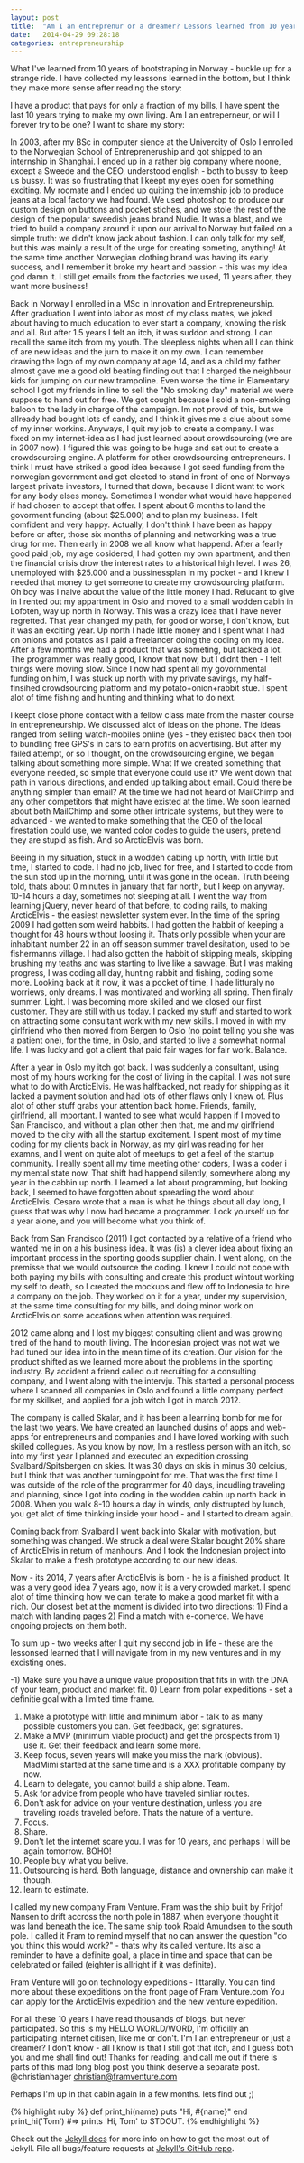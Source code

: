 ```yaml
---
layout: post
title:  "Am I an entreprenur or a dreamer? Lessons learned from 10 years trying to be."
date:   2014-04-29 09:28:18
categories: entrepreneurship
---
```


What I've learned from 10 years of bootstraping in Norway - buckle up for a strange ride. I have collected my leassons learned in the bottom, but I think they make more sense after reading the story:

I have a product that pays for only a fraction of my bills, I have spent the last 10 years trying to make my own living. Am I an entreperneur, or will I forever try to be one? I want to share my story:

In 2003, after my BSc in computer sience at the Univercity of Oslo I enrolled to the Norwegian School of Entrepreneruship and got shipped to an internship in Shanghai. I ended up in a rather big company where noone, except a Sweede and the CEO, understood english - both to bussy to keep us bussy. It was so frustrating that I keept my eyes open for something exciting. My roomate and I ended up quiting the internship job to produce jeans at a local factory we had found. We used photoshop to produce our custom design on buttons and pocket stiches, and we stole the rest of the design of the popular sweedish jeans brand Nudie. It was a blast, and we tried to build a company around it upon our arrival to Norway but failed on a simple truth: we didn't know jack about fashion. I can only talk for my self, but this was mainly a result of the urge for creating someting, anything! At the same time another Norwegian clothing brand was having its early success, and I remember it broke my heart and passion - this was my idea god damn it. I still get emails from the factories we used, 11 years after, they want more business!

Back in Norway I enrolled in a MSc in Innovation and Entrepreneurship. After graduation I went into labor as most of my class mates, we joked about having to much education to ever start a company, knowing the risk and all. But after 1.5 years I felt an itch, it was suddon and strong. I can recall the same itch from my youth. The sleepless nights when all I can think of are new ideas and the jurn to make it on my own. I can remember drawing the logo of my own company at age 14, and as a child my father almost gave me a good old beating finding out that I charged the neighbour kids for jumping on our new trampoline. Even worse the time in Elamentary school I got my friends in line to sell the "No smoking day" material we were suppose to hand out for free. We got cought because I sold a non-smoking baloon to the lady in charge of the campaign. Im not provd of this, but we allready had bought lots of candy, and I think it gives me a clue about some of my inner workins. Anyways, I quit my job to create a company. I was fixed on my internet-idea as I had just learned about crowdsourcing (we are in 2007 now). I figured this was going to be huge and set out to create a crowdsourcing engine. A platform for other crowdsourcing entrepreneurs. I think I must have striked a good idea because I got seed funding from the norwegian govornment and got elected to stand in front of one of Norways largest private investors, I turned that down, because I didnt want to work for any body elses money. Sometimes I wonder what would have happened if had chosen to accept that offer. I spent about 6 months to land the govorment funding (about $25.000) and to plan my business. I felt comfident and very happy. Actually, I don't think I have been as happy before or after, those six months of planning and networking was a true drug for me. Then early in 2008 we all know what happend. After a fearly good paid job, my age cosidered, I had gotten my own apartment, and then the financial crisis drow the interest rates to a historical high level. I was 26, unemployed with $25.000 and a bussinessplan in my pocket - and I knew I needed that money to get someone to create my crowdsourcing platform. Oh boy was I naive about the value of the little money I had. Relucant to give in I rented out my appartment in Oslo and moved to a small wodden cabin in Lofoten, way up north in Norway. This was a crazy idea that I have never regretted. That year changed my path, for good or worse, I don't know, but it was an exciting year. Up north I hade little money and I spent what I had on onions and potatos as I paid a freelancer doing the coding on my idea. After a few months we had a product that was someting, but lacked a lot. The programmer was really good, I know that now, but I didnt then - I felt things were moving slow. Since I now had spent all my govornmental funding on him, I was stuck up north with my private savings, my half-finsihed crowdsourcing platform and my potato+onion+rabbit stue. I spent alot of time fishing and hunting and thinking what to do next.

I keept close phone contact with a fellow class mate from the master course in entrepreneurship. We discussed alot of ideas on the phone. The ideas ranged from selling watch-mobiles online (yes - they existed back then too) to bundling free GPS's in cars to earn profits on advertising. But after my failed attempt, or so I thought, on the crowdsourcing engine, we began talking about something more simple. What If we created something that everyone needed, so simple that everyone could use it? We went down that path in various directions, and ended up talking about email. Could there be anything simpler than email? At the time we had not heard of MailChimp and any other competitors that might have existed at the time. We soon learned about both MailChimp and some other intricate systems, but they were to advanced - we wanted to make something that the CEO of the local firestation could use, we wanted color codes to guide the users, pretend they are stupid as fish. And so ArcticElvis was born.

Beeing in my situation, stuck in a wodden cabing up north, with little but time, I started to code. I had no job, lived for free, and I started to code from the sun stod up in the morning, until it was gone in the ocean. Truth beeing told, thats about 0 minutes in january that far north, but I keep on anyway. 10-14 hours a day, sometimes not sleeping at all. I went the way from learning jQuery, never heard of that before, to coding rails, to making ArcticElvis - the easiest newsletter system ever. In the time of the spring 2009 I had gotten som weird habbits. I had gotten the habbit of keeping a thought for 48 hours without loosing it. Thats only possible when your are inhabitant number 22 in an off season summer travel desitation, used to be fishermanns village. I had also gotten the habbit of skipping meals, skipping brushing my teaths and was starting to live like a savvage. But I was making progress, I was coding all day, hunting rabbit and fishing, coding some more. Looking back at it now, it was a pocket of time, I hade litturaly no worriews, only dreams. I was montivated and working all spring. Then finaly summer. Light. I was becoming more skilled and we closed our first customer. They are still with us today. I packed my stuff and started to work on attracting some consultant work with my new skills. I moved in with my girlfriend who then moved from Bergen to Oslo (no point telling you she was a patient one), for the time, in Oslo, and started to live a somewhat normal life. I was lucky and got a client that paid fair wages for fair work. Balance.

After a year in Oslo my itch got back. I was suddenly a consultant, using most of my hours working for the cost of living in the capital. I was not sure what to do with ArcticElvis. He was halfbacked, not ready for shipping as it lacked a payment solution and had lots of other flaws only I knew of. Plus alot of other stuff grabs your attention back home. Friends, family, girlfriend, all important. I wanted to see what would happen if I moved to San Francisco, and without a plan other then that, me and my girlfriend moved to the city with all the startup excitement. I spent most of my time coding for my clients back in Norway, as my girl was reading for her examns, and I went on quite alot of meetups to get a feel of the startup community. I really spent all my time meeting other coders, I was a coder i my mental state now. That shift had happend silently, somewhere along my year in the cabbin up north. I learned a lot about programming, but looking back, I seemed to have forgotten about spreading the word about ArcticElvis. Cesaro wrote that a man is what he things about all day long, I guess that was why I now had became a programmer. Lock yourself up for a year alone, and you will become what you think of.

Back from San Francisco (2011) I got contacted by a relative of a friend who wanted me in on a his business idea. It was (is) a clever idea about fixing an important process in the sporting goods supplier chain. I went along, on the premisse that we would outsource the coding. I knew I could not cope with both paying my bills with consulting and create this product wihtout working my self to death, so I created the mockups and flew off to Indonesia to hire a company on the job. They worked on it for a year, under my supervision, at the same time consulting for my bills, and doing minor work on ArcticElvis on some accations when attention was required.

2012 came along and I lost my biggest consulting client and was growing tired of the hand to mouth living. The Indonesian project was not wat we had tuned our idea into in the mean time of its creation. Our vision for the product shifted as we learned more about the problems in the sporting industry. By accident a friend called out recruiting for a consulting company, and I went along with the intervju. This started a personal process where I scanned all companies in Oslo and found a little company perfect for my skillset, and applied for a job witch I got in march 2012.

The company is called Skalar, and it has been a learning bomb for me for the last two years. We have created an launched dusins of apps and web-apps for entrepreneurs and companies and I have loved working with such skilled collegues. As you know by now, Im a restless person with an itch, so into my first year I planned and executed an expedition crossing Svalbard/Spitsbergen on skies. It was 30 days on skis in minus 30 celcius, but I think that was another turningpoint for me. That was the first time I was outside of the role of the programmer for 40 days, incudling traveling and planning, since I got into coding in the wodden cabin up north back in 2008. When you walk 8-10 hours a day in winds, only distrupted by lunch, you get alot of time thinking inside your hood - and I started to dream again.

Coming back from Svalbard I went back into Skalar with motivation, but something was changed. We struck a deal were Skalar bought 20% share of ArcticElvis in return of manhours. And I took the Indonesian project into Skalar to make a fresh prototype according to our new ideas.

Now - its 2014, 7 years after ArcticElvis is born - he is a finished product. It was a very good idea 7 years ago, now it is a very crowded market. I spend alot of time thinking how we can iterate to make a good market fit with a nich. Our closest bet at the moment is divided into two directions: 1) Find a match with landing pages 2) Find a match with e-comerce. We have ongoing projects on them both.

To sum up - two weeks after I quit my second job in life - these are the lessonsed learned that I will navigate from in my new ventures and in my excisting ones.

-1) Make sure you have a unique value proposition that fits in with the DNA of your team, product and market fit.
0) Learn from polar expeditions - set a definitie goal with a limited time frame.
1) Make a prototype with little and minimum labor - talk to as many possible customers you can. Get feedback, get signatures.
2) Make a MVP (minimum viable product) and get the prospects from 1) use it. Get their feedback and learn some more.
3) Keep focus, seven years will make you miss the mark (obvious). MadMimi started at the same time and is a XXX profitable company by now.
4) Learn to delegate, you cannot build a ship alone. Team.
5) Ask for advice from people who have traveled simliar routes.
6) Don't ask for advice on your venture destination, unless you are traveling roads traveled before. Thats the nature of a venture.
7) Focus.
8) Share.
9) Don't let the internet scare you. I was for 10 years, and perhaps I will be again tomorrow. BOHO!
10) People buy what you belive.
11) Outsourcing is hard. Both language, distance and ownership can make it though.
12) learn to estimate.

I called my new company Fram Venture. Fram was the ship built by Fritjof Nansen to drift accross the north pole in 1887, when everyone thought it was land beneath the ice. The same ship took Roald Amundsen to the south pole. I called it Fram to remind myself that no can answer the question "do you think this would work?" - thats why its called venture. Its also a reminder to have a definite goal, a place in time and space that can be celebrated or failed (eighter is allright if it was definite).

Fram Venture will go on technology expeditions - littarally. You can find more about these expeditions on the front page of Fram Venture.com You can apply for the ArcticElvis expedition and the new venture expedition.

For all these 10 years I have read thousands of blogs, but never participated. So this is my HELLO WORLD/WORD, I'm officilly an participating internet citisen, like me or don't. I'm I an entrepreneur or just a dreamer? I don't know - all I know is that I still got that itch, and I guess both you and me shall find out! Thanks for reading, and call me out if there is parts of this mad long blog post you think deserve a separate post. @christianhager christian@framventure.com

Perhaps I'm up in that cabin again in a few months. lets find out ;)

{% highlight ruby %}
def print_hi(name)
  puts "Hi, #{name}"
end
print_hi('Tom')
#=> prints 'Hi, Tom' to STDOUT.
{% endhighlight %}

Check out the [Jekyll docs][jekyll] for more info on how to get the most out of Jekyll. File all bugs/feature requests at [Jekyll's GitHub repo][jekyll-gh].

[jekyll-gh]: https://github.com/mojombo/jekyll
[jekyll]:    http://jekyllrb.com

